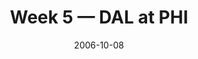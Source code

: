---
layout: game
title: Week 5 — DAL at PHI
season: 2006
game_id: 2006_05_DAL_PHI
week: 5
date: 2006-10-08
home_team: PHI
away_team: DAL
final_home: 
final_away: 
pbp_url: /assets/data/pbp/2006/2006_05_DAL_PHI.csv.gz
---